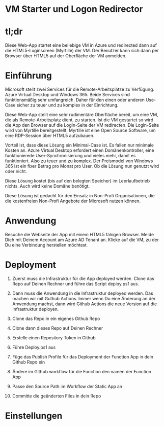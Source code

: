 # VM Starter und Logon Redirector

# tl;dr
Diese Web-App startet eine beliebige VM in Azure und redirected dann auf die HTML5-Loginscreen (Myrtille) der VM. Der Benutzer kann sich dann per Browser über HTML5 auf der Oberfläche der VM anmelden. 



# Einführung
Microsoft stellt zwei Services für die Remote-Arbeitsplätze zu Verfügung. Azure Virtual Desktop und Windows 365. Beide Services sind funktionsmäßig sehr umfangreich. Daher für den einen oder anderen Use-Case sicher zu teuer und zu komplex in der Einrichtung. 

Diese Web-App stellt eine sehr rudimentäre Oberfläche bereit, um eine VM, die als Remote-Arbeitsplatz dient, zu starten. Ist die VM gestartet so wird die App den Browser auf die Login-Seite der VM redirecten. Die Login-Seite wird von Myrtille bereitgestellt. Myrtille ist eine Open Source Software, um eine RDP-Session über HTML5 aufzubauen. 

Vorteil ist, dass diese Lösung ein Minimal-Case ist. Es fallen nur minimale Kosten an. Azure Virtual Desktop erfordert einen Domänenkontroller, eine funktionierede User-Synchronisierung und vieles mehr, damit es funktioniert. Also zu teuer und zu komplex. Der Preismodel von Windows 365 ist ein fixer Betrag pro Monat pro User. Ob die Lösung nun genutzt wird oder nicht. 

Diese Lösung kostet (bis auf den belegten Speicher) im Leerlaufbetrieb nichts. Auch wird keine Domäne benötigt.

Diese Lösung ist gedacht für den Einsatz in Non-Profi Organisationen, die die kostenfreien Non-Profi Angebote der Microsoft nutzen können.

# Anwendung
Besuche die Webseite der App mit einem HTML5 fähigen Browser. Melde Dich mit Deinem Account am Azure AD Tenant an. Klicke auf die VM, zu der Du eine Verbindung herstellen möchtest. 


# Deployment

1. Zuerst muss die Infrastruktur für die App deployed werden. Clone das Repo auf Deinen Rechner und führe das Script deploy.ps1 aus. 
2. Dann muss die Anwendung in die Infrastruktur deployed werden. Das machen wir mit Guthub Actions. Immer wenn Du eine Änderung an der Anwendung machst, dann wird Github Actions die neue Version auf die Infrastruktur deployen.
 

1. Clone das Repo in ein eigenes Github Repo
2. Clone dann dieses Repo auf Deinen Rechner
3. Erstelle einen Repository Token in Github
4. Führe Deploy.ps1 aus
5. Füge das Publish Profile für das Deployment der Function App in dein Github Repo ein
6. Ändere im Github workflow für die Function den namen der Function App
7. Passe den Source Path im Workflow der Static App an
8. Committe die geänderten Files in dein Repo

# Einstellungen




